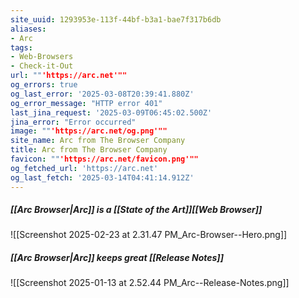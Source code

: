 ```yaml
---
site_uuid: 1293953e-113f-44bf-b3a1-bae7f317b6db
aliases:
- Arc
tags:
- Web-Browsers
- Check-it-Out
url: ""'https://arc.net'""
og_errors: true
og_last_error: '2025-03-08T20:39:41.880Z'
og_error_message: "HTTP error 401"
last_jina_request: '2025-03-09T06:45:02.500Z'
jina_error: "Error occurred"
image: ""'https://arc.net/og.png'""
site_name: Arc from The Browser Company
title: Arc from The Browser Company
favicon: ""'https://arc.net/favicon.png'""
og_fetched_url: 'https://arc.net'
og_last_fetch: '2025-03-14T04:41:14.912Z'
---
```

##### [[Arc Browser|Arc]] is a [[State of the Art]][[Web Browser]]

![[Screenshot 2025-02-23 at 2.31.47 PM_Arc-Browser--Hero.png]]
##### [[Arc Browser|Arc]] keeps great [[Release Notes]]
![[Screenshot 2025-01-13 at 2.52.44 PM_Arc--Release-Notes.png]]
